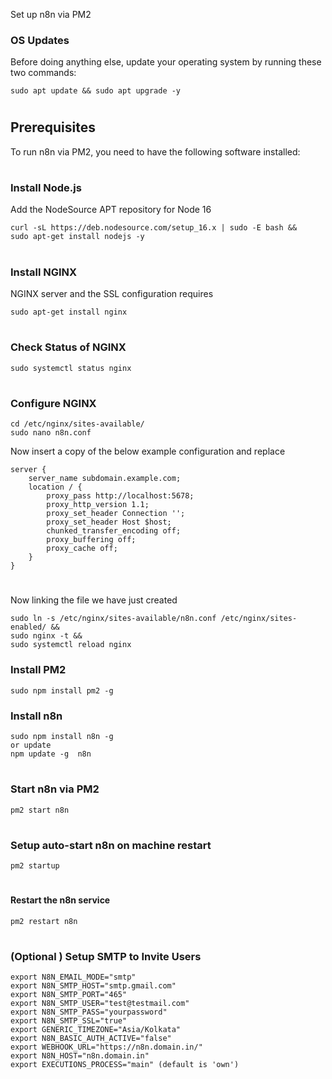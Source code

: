 Set up n8n via PM2

### OS Updates
Before doing anything else, update your operating system by running these two commands:
```
sudo apt update && sudo apt upgrade -y
```
#
## Prerequisites
To run n8n via PM2, you need to have the following software installed:
#
### Install Node.js
Add the NodeSource APT repository for Node 16
```
curl -sL https://deb.nodesource.com/setup_16.x | sudo -E bash &&
sudo apt-get install nodejs -y
```
#
### Install NGINX
NGINX server and the SSL configuration requires
```
sudo apt-get install nginx
```
#
### Check Status of NGINX
```
sudo systemctl status nginx
```
#
### Configure NGINX
```
cd /etc/nginx/sites-available/
sudo nano n8n.conf
```
Now insert a copy of the below example configuration and replace
```
server {
    server_name subdomain.example.com;
    location / {
        proxy_pass http://localhost:5678;
        proxy_http_version 1.1;
        proxy_set_header Connection '';
        proxy_set_header Host $host;
        chunked_transfer_encoding off;
        proxy_buffering off;
        proxy_cache off;
    }
}
```
#
Now linking the file we have just created
```
sudo ln -s /etc/nginx/sites-available/n8n.conf /etc/nginx/sites-enabled/ &&
sudo nginx -t &&
sudo systemctl reload nginx
```

### Install PM2
```
sudo npm install pm2 -g
```
### Install n8n
```
sudo npm install n8n -g
or update
npm update -g  n8n
```
#
### Start n8n via PM2
```
pm2 start n8n
```
#
### Setup auto-start n8n on machine restart
```
pm2 startup
```
#
#### Restart the n8n service
```
pm2 restart n8n
```
#
### (Optional ) Setup SMTP to Invite Users

```
export N8N_EMAIL_MODE="smtp"
export N8N_SMTP_HOST="smtp.gmail.com"
export N8N_SMTP_PORT="465"
export N8N_SMTP_USER="test@testmail.com"
export N8N_SMTP_PASS="yourpassword"
export N8N_SMTP_SSL="true"
export GENERIC_TIMEZONE="Asia/Kolkata"
export N8N_BASIC_AUTH_ACTIVE="false"
export WEBHOOK_URL="https://n8n.domain.in/"
export N8N_HOST="n8n.domain.in"
export EXECUTIONS_PROCESS="main" (default is 'own')
```
